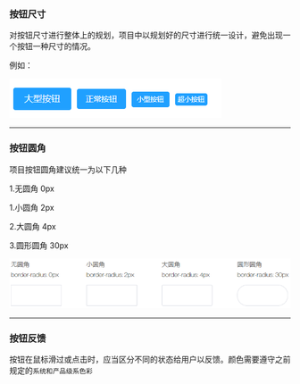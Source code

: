 ### 按钮尺寸

对按钮尺寸进行整体上的规划，项目中以规划好的尺寸进行统一设计，避免出现一个按钮一种尺寸的情况。

例如：

![](../../img/btn-1.png)


----------


### 按钮圆角

项目按钮圆角建议统一为以下几种

1.无圆角 0px

1.小圆角 2px

2.大圆角 4px

3.圆形圆角 30px

![](../../img/btn-2.png)

----------

### 按钮反馈

按钮在鼠标滑过或点击时，应当区分不同的状态给用户以反馈。颜色需要遵守之前规定的`系统和产品级系色彩`